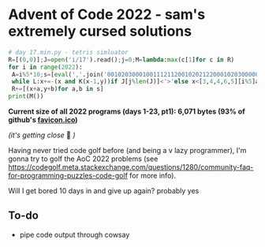 # Advent of Code 2022 - sam's extremely cursed solutions

```python
# day 17.min.py - tetris simluator
R=[(0,0)];J=open('i/17').read();j=0;M=lambda:max(c[1]for c in R)
for i in range(2022):
 A=i%5*10;s=[eval(','.join('00102030001001112112001020212200010203000001101100'[r:r+2]))for r in range(A,A+10,2)];x=2;y=M()+4;K=lambda m,n:n and all((m+a,n+b)not in R for a,b in s);L=1
 while L:x+=-(x and K(x-1,y))if J[j%len(J)]<'>'else x<[3,4,4,6,5][i%5]and K(x+1,y);j+=1;L=K(x,y-1);y-=L
 R+=[(x+a,y+b)for a,b in s]
print(M())
```

**Current size of all 2022 programs (days 1-23, pt1): 6,071 bytes (93% of github's [favicon.ico](https:/github.com/favicon.ico))**

*(it's getting close* 😬 *)*

Having never tried code golf before (and being a v lazy programmer), I'm gonna try to golf the AoC 2022 problems (see <https://codegolf.meta.stackexchange.com/questions/1280/community-faq-for-programming-puzzles-code-golf> for more info).

Will I get bored 10 days in and give up again? probably yes

## To-do

- pipe code output through cowsay
